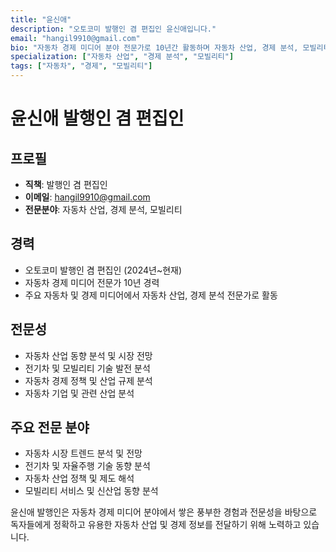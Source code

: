 ```yaml
---
title: "윤신애"
description: "오토코미 발행인 겸 편집인 윤신애입니다."
email: "hangil9910@gmail.com"
bio: "자동차 경제 미디어 분야 전문가로 10년간 활동하며 자동차 산업, 경제 분석, 모빌리티 분야의 정보 전달에 특화된 전문성을 보유하고 있습니다."
specialization: ["자동차 산업", "경제 분석", "모빌리티"]
tags: ["자동차", "경제", "모빌리티"]
---
```


# 윤신애 발행인 겸 편집인

## 프로필
- **직책**: 발행인 겸 편집인
- **이메일**: hangil9910@gmail.com
- **전문분야**: 자동차 산업, 경제 분석, 모빌리티

## 경력
- 오토코미 발행인 겸 편집인 (2024년~현재)
- 자동차 경제 미디어 전문가 10년 경력
- 주요 자동차 및 경제 미디어에서 자동차 산업, 경제 분석 전문가로 활동

## 전문성
- 자동차 산업 동향 분석 및 시장 전망
- 전기차 및 모빌리티 기술 발전 분석
- 자동차 경제 정책 및 산업 규제 분석
- 자동차 기업 및 관련 산업 분석

## 주요 전문 분야
- 자동차 시장 트렌드 분석 및 전망
- 전기차 및 자율주행 기술 동향 분석
- 자동차 산업 정책 및 제도 해석
- 모빌리티 서비스 및 신산업 동향 분석

윤신애 발행인은 자동차 경제 미디어 분야에서 쌓은 풍부한 경험과 전문성을 바탕으로 독자들에게 정확하고 유용한 자동차 산업 및 경제 정보를 전달하기 위해 노력하고 있습니다. 